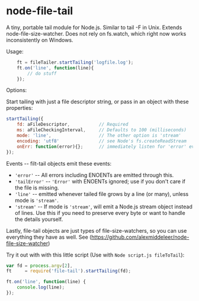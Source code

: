 node-file-tail
==============

A tiny, portable tail module for Node.js.  Similar to tail -F in Unix.  Extends node-file-size-watcher.  Does not rely on fs.watch, which right now works inconsistently on Windows.  

Usage:

```js
	ft = fileTailer.startTailing('logfile.log');
	ft.on('line', function(line){
		// do stuff
	});
```

Options:  

Start tailing with just a file descriptor string, or pass in an object with these properties:

```js
startTailing({
	fd: aFileDescriptor,           // Required
	ms: aFileCheckingInterval,     // Defaults to 100 (milliseconds)
	mode: 'line',                  // The other option is 'stream'
	encoding: 'utf8'               // see Node's fs.createReadStream
	onErr: function(error){};      // immediately listen for 'error' event
});
```
Events -- filt-tail objects emit these events:

 * `'error'`      -- All errors including ENOENTs are emitted through this.
 * `'tailError'`  -- `'Error'` with ENOENTs ignored; use if you don't care if the file is missing.
 * `'line'`       -- emitted whenever tailed file grows by a line (or many), unless mode is `'stream'`.
 * `'stream'`     -- If mode is `'stream'`, will emit a Node.js stream object instead of lines.  Use this if you need to preserve every byte or want to handle the details yourself.

Lastly, file-tail objects are just types of file-size-watchers, so you can use everything they have as well.  See (https://github.com/alexmiddeleer/node-file-size-watcher)

Try it out with with this little script (Use with `Node script.js fileToTail`):

```js
var fd = process.argv[2],
ft     = require('file-tail').startTailing(fd);

ft.on('line', function(line) {
	console.log(line);
});
```
